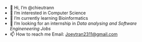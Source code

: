 - 👋 Hi, I’m @chieutrann
- 👀 I’m interested in Computer Science
- 🌱 I’m currently learning Bioinformatics
- 💞️ I’m looking for an internship in <em>Data analysing and Software Engineneering Jobs </em>
- 📫 How to reach me Email: Joeytran2311@gmail.com

<!---
chieutrann/chieutrann is a ✨ special ✨ repository because its `README.md` (this file) appears on your GitHub profile.
You can click the Preview link to take a look at your changes.
--->

